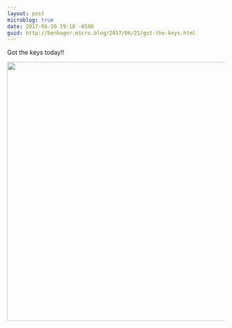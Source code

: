 ```yaml
---
layout: post
microblog: true
date: 2017-06-20 19:18 -0500
guid: http://benhager.micro.blog/2017/06/21/got-the-keys.html
---
```

Got the keys today!!

<img src="http://benhager.micro.blog/uploads/2017/2248f2b857.jpg" width="600" height="600" style="height: auto" />
